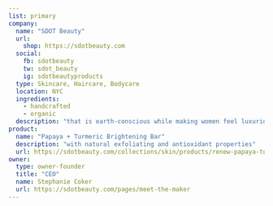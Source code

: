 ```yaml
---
list: primary
company:
  name: "SDOT Beauty"
  url:
    shop: https://sdotbeauty.com
  social:
    fb: sdotbeauty
    tw: sdot_beauty
    ig: sdotbeautyproducts
  type: Skincare, Haircare, Bodycare
  location: NYC
  ingredients:
    - handcrafted
    - organic
  description: "that is earth-conscious while making women feel luxurious and beautiful"
product:
  name: "Papaya + Turmeric Brightening Bar"
  description: "with natural exfoliating and antioxidant properties"
  url: https://sdotbeauty.com/collections/skin/products/renew-papaya-turmeric-brightening-bar
owner:
  type: owner-founder
  title: "CEO"
  name: Stephanie Coker
  url: https://sdotbeauty.com/pages/meet-the-maker
---
```

